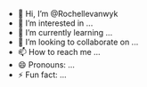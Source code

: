 - 👋 Hi, I’m @Rochellevanwyk
- 👀 I’m interested in ...
- 🌱 I’m currently learning ...
- 💞️ I’m looking to collaborate on ...
- 📫 How to reach me ...
- 😄 Pronouns: ...
- ⚡ Fun fact: ...

<!---
Rochellevanwyk/Rochellevanwyk is a ✨ special ✨ repository because its `README.md` (this file) appears on your GitHub profile.
You can click the Preview link to take a look at your changes.
--->
